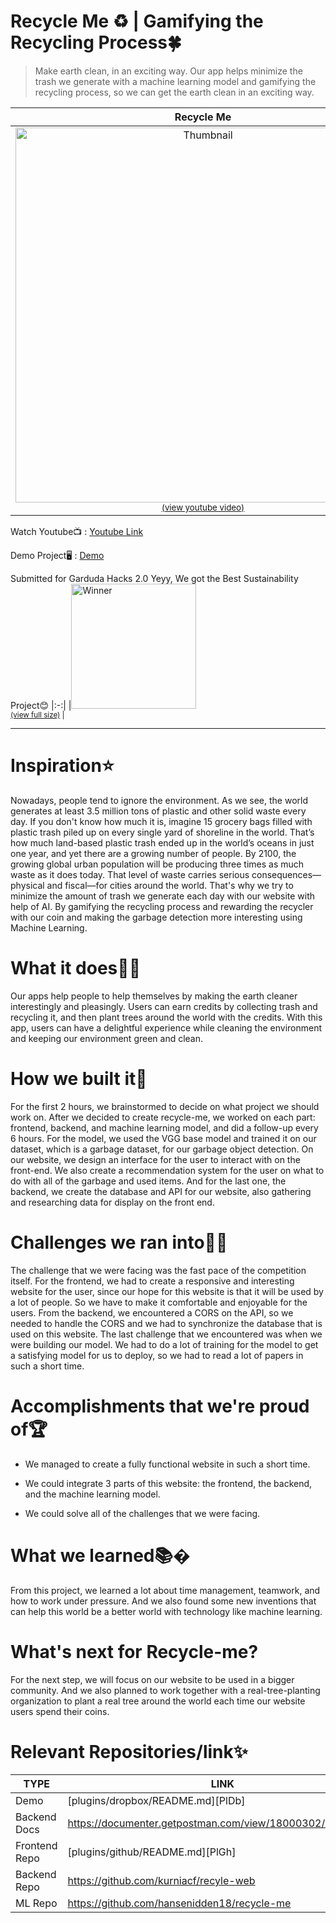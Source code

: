 # Recycle Me ♻ | Gamifying the Recycling Process🍀
>Make earth clean, in an exciting way. Our app helps minimize the trash we generate with a machine learning model and gamifying the recycling process, so we can get the earth clean in an exciting way.

|**Recycle Me**|
|:-:|
|<a href="https://user-images.githubusercontent.com/64743796/143448608-b4cdec1e-ee2a-4a05-9d1c-95360e395297.jpg"><img src="https://user-images.githubusercontent.com/64743796/143448608-b4cdec1e-ee2a-4a05-9d1c-95360e395297.jpg" alt="Thumbnail" width="600"></a><br /><sup><a href="https://youtu.be/bzT9gSN_HQM">(view youtube video)</a> |

Watch Youtube📺 : [Youtube Link](https://youtu.be/bzT9gSN_HQM)

Demo Project🖥 : [Demo](https://recycle-me.vercel.app/)

Submitted for Garduda Hacks 2.0
Yeyy, We got the Best Sustainability Project😊
|:-:|
|<a href="https://user-images.githubusercontent.com/64743796/143449028-2a7690ea-f37d-49d6-b83f-4b86e0723a41.png"><img src="https://user-images.githubusercontent.com/64743796/143449028-2a7690ea-f37d-49d6-b83f-4b86e0723a41.png" alt="Winner" width="200"></a><br /><sup><a href="https://user-images.githubusercontent.com/64743796/143449028-2a7690ea-f37d-49d6-b83f-4b86e0723a41.png">(view full size)</a> |

<hr/>

# Inspiration⭐
Nowadays, people tend to ignore the environment. As we see, the world generates at least 3.5 million tons of plastic and other solid waste every day. If you don't know how much it is, imagine 15 grocery bags filled with plastic trash piled up on every single yard of shoreline in the world. That’s how much land-based plastic trash ended up in the world’s oceans in just one year, and yet there are a growing number of people. By 2100, the growing global urban population will be producing three times as much waste as it does today. That level of waste carries serious consequences—physical and fiscal—for cities around the world. That's why we try to minimize the amount of trash we generate each day with our website with help of AI. By gamifying the recycling process and rewarding the recycler with our coin and making the garbage detection more interesting using Machine Learning.

# What it does🤷‍♀️
Our apps help people to help themselves by making the earth cleaner interestingly and pleasingly. Users can earn credits by collecting trash and recycling it, and then plant trees around the world with the credits. With this app, users can have a delightful experience while cleaning the environment and keeping our environment green and clean.

# How we built it🔧
For the first 2 hours, we brainstormed to decide on what project we should work on. After we decided to create recycle-me, we worked on each part: frontend, backend, and machine learning model, and did a follow-up every 6 hours. For the model, we used the VGG base model and trained it on our dataset, which is a garbage dataset, for our garbage object detection. On our website, we design an interface for the user to interact with on the front-end. We also create a recommendation system for the user on what to do with all of the garbage and used items. And for the last one, the backend, we create the database and API for our website, also gathering and researching data for display on the front end.

# Challenges we ran into🏃‍♂️
The challenge that we were facing was the fast pace of the competition itself. For the frontend, we had to create a responsive and interesting website for the user, since our hope for this website is that it will be used by a lot of people. So we have to make it comfortable and enjoyable for the users. From the backend, we encountered a CORS on the API, so we needed to handle the CORS and we had to synchronize the database that is used on this website. The last challenge that we encountered was when we were building our model. We had to do a lot of training for the model to get a satisfying model for us to deploy, so we had to read a lot of papers in such a short time.

# Accomplishments that we're proud of🏆
- We managed to create a fully functional website in such a short time. 

- We could integrate 3 parts of this website: the frontend, the backend, and the machine learning model. 

- We could solve all of the challenges that we were facing.

# What we learned📚�
From this project, we learned a lot about time management, teamwork, and how to work under pressure. And we also found some new inventions that can help this world be a better world with technology like machine learning.

# What's next for Recycle-me?
For the next step, we will focus on our website to be used in a bigger community. And we also planned to work together with a real-tree-planting organization to plant a real tree around the world each time our website users spend their coins.

# Relevant Repositories/link✨

| TYPE | LINK |
| ------ | ------ |
| Demo | [plugins/dropbox/README.md][PlDb] |
| Backend Docs | https://documenter.getpostman.com/view/18000302/UVJWpKns |
| Frontend Repo | [plugins/github/README.md][PlGh] |
| Backend Repo | https://github.com/kurniacf/recyle-web |
| ML Repo | https://github.com/hansenidden18/recycle-me |


